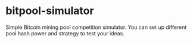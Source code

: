 bitpool-simulator
=================

Simple Bitcoin mining pool competition simulator. You can set up different pool hash power and strategy to test your ideas.


